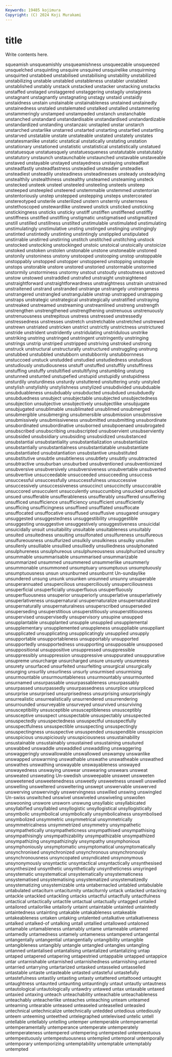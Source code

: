 ```yaml
---
Keywords: 19485 kojimura
Copyright: (C) 2024 Koji Murakami
---
```


# title

Write contents here.



squeamish
unsqueamishly unsqueamishness unsqueezable unsqueezed unsquelched unsquinting unsquire unsquired unsquirelike unsquirming
unsquirted unstabbed unstabilised unstabilising unstability unstabilized unstabilizing unstable unstabled unstableness
unstabler unstablest unstablished unstably unstack unstacked unstacker unstacking unstacks unstaffed
unstaged unstaggered unstaggering unstagily unstaginess unstagnant unstagnantly unstagnating unstagy unstaid
unstaidly unstaidness unstain unstainable unstainableness unstained unstainedly unstainedness unstaled unstalemated
unstalked unstalled unstammering unstammeringly unstamped unstampeded unstanch unstanchable unstanched unstandard
unstandardisable unstandardised unstandardizable unstandardized unstanding unstanzaic unstapled unstar unstarch unstarched
unstarlike unstarred unstarted unstarting unstartled unstartling unstarved unstatable unstate unstateable
unstated unstately unstates unstatesmanlike unstatic unstatical unstatically unstating unstation unstationary
unstationed unstatistic unstatistical unstatistically unstatued unstatuesque unstatuesquely unstatuesqueness unstatutable unstatutably
unstatutory unstaunch unstaunchable unstaunched unstavable unstaveable unstaved unstayable unstayed unstayedness
unstaying unsteadfast unsteadfastly unsteadfastness unsteadied unsteadier unsteadies unsteadiest unsteadily unsteadiness
unsteadinesses unsteady unsteadying unstealthily unstealthiness unstealthy unsteamed unsteaming unsteck unstecked
unsteek unsteel unsteeled unsteeling unsteels unsteep unsteeped unsteepled unsteered unstemmable
unstemmed unstentorian unstentoriously unstep unstepped unstepping unsteps unstercorated unstereotyped unsterile
unsterilized unstern unsternly unsternness unstethoscoped unstewardlike unstewed unstick unsticked unsticking
unstickingness unsticks unsticky unstiff unstiffen unstiffened unstiffly unstiffness unstifled unstifling
unstigmatic unstigmatised unstigmatized unstill unstilled unstillness unstilted unstimulable unstimulated unstimulating
unstimulatingly unstimulative unsting unstinged unstinging unstingingly unstinted unstintedly unstinting unstintingly
unstippled unstipulated unstirrable unstirred unstirring unstitch unstitched unstitching unstock unstocked
unstocking unstockinged unstoic unstoical unstoically unstoicize unstoked unstoken unstolen unstonable
unstone unstoneable unstoned unstonily unstoniness unstony unstooped unstooping unstop unstoppable
unstoppably unstopped unstopper unstoppered unstopping unstopple unstops unstorable unstore unstored
unstoried unstormable unstormed unstormily unstorminess unstormy unstout unstoutly unstoutness unstoved
unstow unstowed unstraddled unstrafed unstraight unstraightened unstraightforward unstraightforwardness unstraightness unstrain
unstrained unstraitened unstrand unstranded unstrange unstrangely unstrangeness unstrangered unstrangled unstrangulable
unstrap unstrapped unstrapping unstraps unstrategic unstrategical unstrategically unstratified unstraying unstreaked
unstreamed unstreaming unstreamlined unstreng unstrength unstrengthen unstrengthened unstrengthening unstrenuous unstrenuously
unstrenuousness unstrepitous unstress unstressed unstressedly unstressedness unstresses unstretch unstretchable unstretched
unstrewed unstrewn unstriated unstricken unstrict unstrictly unstrictness unstrictured unstride unstrident
unstridently unstridulating unstridulous unstrike unstriking unstring unstringed unstringent unstringently unstringing
unstrings unstrip unstriped unstripped unstriving unstroked unstrong unstruck unstructural unstructurally
unstructured unstruggling unstrung unstubbed unstubbled unstubborn unstubbornly unstubbornness unstuccoed unstuck
unstudded unstudied unstudiedness unstudious unstudiously unstudiousness unstuff unstuffed unstuffily unstuffiness
unstuffing unstuffy unstultified unstultifying unstumbling unstung unstunned unstunted unstupefied unstupid
unstupidly unstupidness unsturdily unsturdiness unsturdy unstuttered unstuttering unsty unstyled unstylish
unstylishly unstylishness unstylized unsubdivided unsubduable unsubduableness unsubduably unsubducted unsubdued unsubduedly
unsubduedness unsubject unsubjectable unsubjected unsubjectedness unsubjection unsubjective unsubjectively unsubjectlike unsubjugate
unsubjugated unsublimable unsublimated unsublimed unsubmerged unsubmergible unsubmerging unsubmersible unsubmission unsubmissive
unsubmissively unsubmissiveness unsubmitted unsubmitting unsubordinate unsubordinated unsubordinative unsuborned unsubpoenaed unsubrogated
unsubscribed unsubscribing unsubscripted unsubservient unsubserviently unsubsided unsubsidiary unsubsiding unsubsidized unsubstanced
unsubstantial unsubstantiality unsubstantialization unsubstantialize unsubstantially unsubstantialness unsubstantiatable unsubstantiate unsubstantiated unsubstantiation
unsubstantive unsubstituted unsubstitutive unsubtle unsubtleness unsubtlety unsubtly unsubtracted unsubtractive unsuburban
unsuburbed unsubventioned unsubventionized unsubversive unsubversively unsubversiveness unsubvertable unsubverted unsubvertive unsucceedable
unsucceeded unsucceeding unsuccess unsuccessful unsuccessfully unsuccessfulness unsuccessive unsuccessively unsuccessiveness unsuccinct
unsuccinctly unsuccorable unsuccored unsucculent unsucculently unsuccumbing unsucked unsuckled unsued unsufferable
unsufferableness unsufferably unsuffered unsuffering unsufficed unsufficience unsufficiency unsufficient unsufficiently unsufficing
unsufficingness unsuffixed unsufflated unsuffocate unsuffocated unsuffocative unsuffused unsuffusive unsugared unsugary
unsuggested unsuggestedness unsuggestibility unsuggestible unsuggesting unsuggestive unsuggestively unsuggestiveness unsuicidal unsuicidally
unsuit unsuitability unsuitable unsuitableness unsuitably unsuited unsuitedness unsuiting unsulfonated unsulfureness
unsulfureous unsulfureousness unsulfurized unsulkily unsulkiness unsulky unsullen unsullenly unsulliable unsullied
unsulliedly unsulliedness unsulphonated unsulphureness unsulphureous unsulphureousness unsulphurized unsultry unsummable unsummarisable
unsummarised unsummarizable unsummarized unsummed unsummered unsummerlike unsummerly unsummonable unsummoned unsumptuary
unsumptuous unsumptuously unsumptuousness unsun unsunburned unsunburnt Un-sundaylike unsundered unsung unsunk
unsunken unsunned unsunny unsuperable unsuperannuated unsupercilious unsuperciliously unsuperciliousness unsuperficial unsuperficially
unsuperfluous unsuperfluously unsuperfluousness unsuperior unsuperiorly unsuperlative unsuperlatively unsuperlativeness unsupernatural unsupernaturalize
unsupernaturalized unsupernaturally unsupernaturalness unsuperscribed unsuperseded unsuperseding unsuperstitious unsuperstitiously unsuperstitiousness unsupervised
unsupervisedly unsupervisory unsupine unsupped unsupplantable unsupplanted unsupple unsuppled unsupplemental unsupplementary
unsupplemented unsuppleness unsuppliable unsuppliant unsupplicated unsupplicating unsupplicatingly unsupplied unsupply unsupportable
unsupportableness unsupportably unsupported unsupportedly unsupportedness unsupporting unsupposable unsupposed unsuppositional unsuppositive
unsuppressed unsuppressible unsuppressibly unsuppression unsuppressive unsuppurated unsuppurative unsupreme unsurcharge unsurcharged
unsure unsurely unsureness unsurety unsurfaced unsurfeited unsurfeiting unsurgical unsurgically unsurging
unsurlily unsurliness unsurly unsurmised unsurmising unsurmountable unsurmountableness unsurmountably unsurmounted unsurnamed
unsurpassable unsurpassableness unsurpassably unsurpassed unsurpassedly unsurpassedness unsurplice unsurpliced unsurprise unsurprised
unsurprisedness unsurprising unsurprisingly unsurrealistic unsurrealistically unsurrendered unsurrendering unsurrounded unsurveyable unsurveyed
unsurvived unsurviving unsusceptibility unsusceptible unsusceptibleness unsusceptibly unsusceptive unsuspect unsuspectable unsuspectably
unsuspected unsuspectedly unsuspectedness unsuspectful unsuspectfully unsuspectfulness unsuspectible unsuspecting unsuspectingly unsuspectingness
unsuspective unsuspended unsuspendible unsuspicion unsuspicious unsuspiciously unsuspiciousness unsustainability unsustainable unsustainably
unsustained unsustaining unsutured unswabbed unswaddle unswaddled unswaddling unswaggering unswaggeringly unswallowable
unswallowed unswampy unswanlike unswapped unswarming unswathable unswathe unswatheable unswathed unswathes
unswathing unswayable unswayableness unswayed unswayedness unswaying unswear unswearing unswears unsweat
unsweated unsweating Un-swedish unsweepable unsweet unsweeten unsweetened unsweetenedness unsweetly unsweetness
unswell unswelled unswelling unsweltered unsweltering unswept unswervable unswerved unswerving unswervingly
unswervingness unswilled unswing unswingled Un-swiss unswitched unswivel unswiveled unswiveling unswollen
unswooning unswore unsworn unswung unsyllabic unsyllabicated unsyllabified unsyllabled unsyllogistic unsyllogistical
unsyllogistically unsymbolic unsymbolical unsymbolically unsymbolicalness unsymbolised unsymbolized unsymmetric unsymmetrical unsymmetrically
unsymmetricalness unsymmetrized unsymmetry unsympathetic unsympathetically unsympatheticness unsympathised unsympathising unsympathisingly unsympathizability
unsympathizable unsympathized unsympathizing unsympathizingly unsympathy unsymphonious unsymphoniously unsymptomatic unsymptomatical unsymptomatically
unsynchronised unsynchronized unsynchronous unsynchronously unsynchronousness unsyncopated unsyndicated unsynonymous unsynonymously unsyntactic
unsyntactical unsyntactically unsynthesised unsynthesized unsynthetic unsynthetically unsyntheticness unsyringed unsystematic unsystematical
unsystematically unsystematicness unsystematised unsystematising unsystematized unsystematizedly unsystematizing unsystemizable unta untabernacled
untabled untabulable untabulated untaciturn untaciturnity untaciturnly untack untacked untacking untackle
untackled untackling untacks untactful untactfully untactfulness untactical untactically untactile untactual
untactually untagged untailed untailored untailorlike untailorly untaint untaintable untainted untaintedly
untaintedness untainting untakable untakableness untakeable untakeableness untaken untaking untalented untalkative
untalkativeness untalked untalked-of untalking untall untallied untallowed untaloned untamable untamableness
untamably untame untameable untamed untamedly untamedness untamely untameness untampered untangental
untangentally untangential untangentially untangibility untangible untangibleness untangibly untangle untangled untangles
untangling untanned untantalised untantalising untantalized untantalizing untap untaped untapered untapering
untapestried untappable untapped untappice untar untarnishable untarnished untarnishedness untarnishing untarred
untarried untarrying untartarized untasked untasseled untasselled untastable untaste untasteable untasted
untasteful untastefully untastefulness untastily untasting untasty untattered untattooed untaught untaughtness
untaunted untaunting untauntingly untaut untautly untautness untautological untautologically untawdry untawed
untax untaxable untaxed untaxied untaxing unteach unteachability unteachable unteachableness unteachably
unteacherlike unteaches unteaching unteam unteamed unteaming untearable unteased unteaseled unteaselled
unteasled untechnical untechnicalize untechnically untedded untedious untediously unteem unteeming unteethed
untelegraphed untelevised untelic untell untellable untellably untelling untemper untemperable untemperamental
untemperamentally untemperance untemperate untemperately untemperateness untempered untempering untempested untempestuous untempestuously
untempestuousness untempled untemporal untemporally untemporary untemporizing untemptability untemptable untemptably untempted

